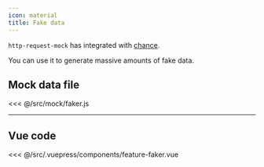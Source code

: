 ```yaml
---
icon: material
title: Fake data
---
```


`http-request-mock` has integrated with [chance](https://chancejs.com/).

You can use it to generate massive amounts of fake data.


<feature-faker />

## Mock data file

<<< @/src/mock/faker.js

---
## Vue code

<<< @/src/.vuepress/components/feature-faker.vue
